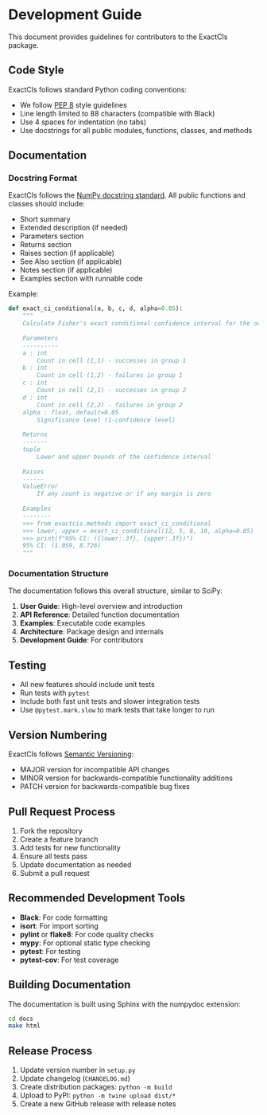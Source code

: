 # Development Guide

This document provides guidelines for contributors to the ExactCIs package.

## Code Style

ExactCIs follows standard Python coding conventions:

- We follow [PEP 8](https://www.python.org/dev/peps/pep-0008/) style guidelines
- Line length limited to 88 characters (compatible with Black)
- Use 4 spaces for indentation (no tabs)
- Use docstrings for all public modules, functions, classes, and methods

## Documentation

### Docstring Format

ExactCIs follows the [NumPy docstring standard](https://numpydoc.readthedocs.io/en/latest/format.html). All public functions and classes should include:

- Short summary
- Extended description (if needed)
- Parameters section
- Returns section
- Raises section (if applicable)
- See Also section (if applicable)
- Notes section (if applicable)
- Examples section with runnable code

Example:

```python
def exact_ci_conditional(a, b, c, d, alpha=0.05):
    """
    Calculate Fisher's exact conditional confidence interval for the odds ratio.
    
    Parameters
    ----------
    a : int
        Count in cell (1,1) - successes in group 1
    b : int
        Count in cell (1,2) - failures in group 1
    c : int
        Count in cell (2,1) - successes in group 2
    d : int
        Count in cell (2,2) - failures in group 2
    alpha : float, default=0.05
        Significance level (1-confidence level)
    
    Returns
    -------
    tuple
        Lower and upper bounds of the confidence interval
    
    Raises
    ------
    ValueError
        If any count is negative or if any margin is zero
    
    Examples
    --------
    >>> from exactcis.methods import exact_ci_conditional
    >>> lower, upper = exact_ci_conditional(12, 5, 8, 10, alpha=0.05)
    >>> print(f"95% CI: ({lower:.3f}, {upper:.3f})")
    95% CI: (1.059, 8.726)
    """
```

### Documentation Structure

The documentation follows this overall structure, similar to SciPy:

1. **User Guide**: High-level overview and introduction
2. **API Reference**: Detailed function documentation
3. **Examples**: Executable code examples
4. **Architecture**: Package design and internals
5. **Development Guide**: For contributors

## Testing

- All new features should include unit tests
- Run tests with `pytest`
- Include both fast unit tests and slower integration tests
- Use `@pytest.mark.slow` to mark tests that take longer to run

## Version Numbering

ExactCIs follows [Semantic Versioning](https://semver.org/):

- MAJOR version for incompatible API changes
- MINOR version for backwards-compatible functionality additions
- PATCH version for backwards-compatible bug fixes

## Pull Request Process

1. Fork the repository
2. Create a feature branch
3. Add tests for new functionality
4. Ensure all tests pass
5. Update documentation as needed
6. Submit a pull request

## Recommended Development Tools

- **Black**: For code formatting
- **isort**: For import sorting
- **pylint** or **flake8**: For code quality checks
- **mypy**: For optional static type checking
- **pytest**: For testing
- **pytest-cov**: For test coverage

## Building Documentation

The documentation is built using Sphinx with the numpydoc extension:

```bash
cd docs
make html
```

## Release Process

1. Update version number in `setup.py`
2. Update changelog (`CHANGELOG.md`)
3. Create distribution packages: `python -m build`
4. Upload to PyPI: `python -m twine upload dist/*`
5. Create a new GitHub release with release notes
